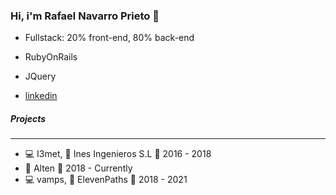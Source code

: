 ### Hi, i'm Rafael Navarro Prieto 👋

- Fullstack: 20% front-end, 80% back-end
- RubyOnRails
- JQuery
 
- [linkedin](https://es.linkedin.com/in/rafael-navarro-prieto-5b007a40) 

##### Projects
---
- :computer: I3met, :office: Ines Ingenieros S.L :date: 2016 - 2018
- :office: Alten :date: 2018 - Currently
- :computer: vamps, :office: ElevenPaths :date: 2018 - 2021


<!--
**rafaelnavarroprieto/rafaelnavarroprieto** is a ✨ _special_ ✨ repository because its `README.md` (this file) appears on your GitHub profile.

Here are some ideas to get you started:

- 🔭 I’m currently working on ...
- 🌱 I’m currently learning ...
- 👯 I’m looking to collaborate on ...
- 🤔 I’m looking for help with ...
- 💬 Ask me about ...
- 📫 How to reach me: ...
- 😄 Pronouns: ...
- ⚡ Fun fact: ...
-->
